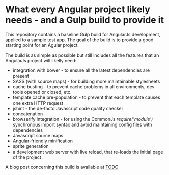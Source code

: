 # What every Angular project likely needs - and a Gulp build to provide it

This repository contains a baseline Gulp build for AngularJs development, applied to a sample test app.  The goal of the build is to provide a good starting point for an Agular project. 

The build is as simple as possible but still includes all the features that an AngularJs project will likelly need: 

* integration with bower - to ensure all the latest dependencies are present
* SASS (with source maps) - for building more maintainable stylesheets
* cache busting - to prevent cache problems in all environments, dev tools opened or closed, etc.
* template cache pre-population - to prevent that each template causes one extra HTTP request
* jshint - the de-facto Javascript code quality checker
* concatenation
* browserify integration - for using the CommonJs *require('module')* synchronous import syntax and avoid maintaining config files with dependencies
* Javascript source maps
* Angular-friendly minification
* sprite generation 
* a development web server with live reload, that re-loads the initial page of the project

A blog post concerning this build is available at [TODO](TODO)

